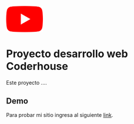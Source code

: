 <img src="images/youtube.png" width="100px">

# Proyecto desarrollo web Coderhouse 

Este proyecto ....

## Demo

Para probar mi sitio ingresa al siguiente [link](https://gmichelan2.github.io/pruebacoder/).
